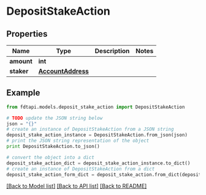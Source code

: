 # DepositStakeAction


## Properties
Name | Type | Description | Notes
------------ | ------------- | ------------- | -------------
**amount** | **int** |  | 
**staker** | [**AccountAddress**](AccountAddress.md) |  | 

## Example

```python
from fdtapi.models.deposit_stake_action import DepositStakeAction

# TODO update the JSON string below
json = "{}"
# create an instance of DepositStakeAction from a JSON string
deposit_stake_action_instance = DepositStakeAction.from_json(json)
# print the JSON string representation of the object
print DepositStakeAction.to_json()

# convert the object into a dict
deposit_stake_action_dict = deposit_stake_action_instance.to_dict()
# create an instance of DepositStakeAction from a dict
deposit_stake_action_form_dict = deposit_stake_action.from_dict(deposit_stake_action_dict)
```
[[Back to Model list]](../README.md#documentation-for-models) [[Back to API list]](../README.md#documentation-for-api-endpoints) [[Back to README]](../README.md)


